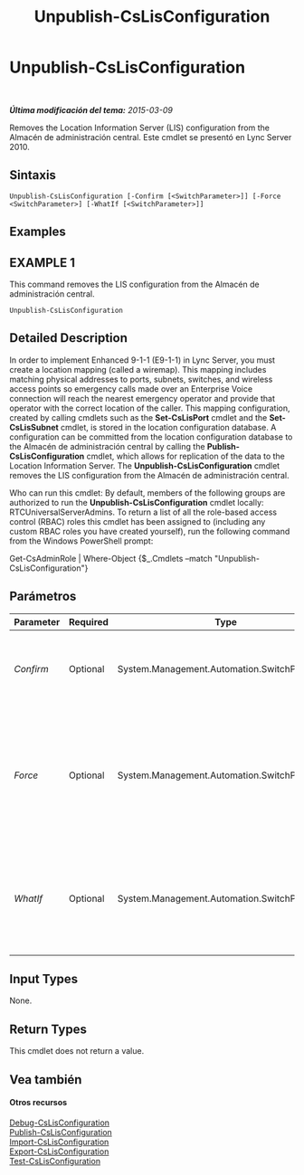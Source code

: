 ﻿---
title: Unpublish-CsLisConfiguration
TOCTitle: Unpublish-CsLisConfiguration
ms:assetid: 7fcba482-e1cc-46fa-8b39-fba549eb0fec
ms:mtpsurl: https://technet.microsoft.com/es-es/library/Gg398639(v=OCS.15)
ms:contentKeyID: 48275823
ms.date: 01/07/2017
mtps_version: v=OCS.15
ms.translationtype: HT
---

# Unpublish-CsLisConfiguration

 

_**Última modificación del tema:** 2015-03-09_

Removes the Location Information Server (LIS) configuration from the Almacén de administración central. Este cmdlet se presentó en Lync Server 2010.

## Sintaxis

    Unpublish-CsLisConfiguration [-Confirm [<SwitchParameter>]] [-Force <SwitchParameter>] [-WhatIf [<SwitchParameter>]]

## Examples

## EXAMPLE 1

This command removes the LIS configuration from the Almacén de administración central.

    Unpublish-CsLisConfiguration

## Detailed Description

In order to implement Enhanced 9-1-1 (E9-1-1) in Lync Server, you must create a location mapping (called a wiremap). This mapping includes matching physical addresses to ports, subnets, switches, and wireless access points so emergency calls made over an Enterprise Voice connection will reach the nearest emergency operator and provide that operator with the correct location of the caller. This mapping configuration, created by calling cmdlets such as the **Set-CsLisPort** cmdlet and the **Set-CsLisSubnet** cmdlet, is stored in the location configuration database. A configuration can be committed from the location configuration database to the Almacén de administración central by calling the **Publish-CsLisConfiguration** cmdlet, which allows for replication of the data to the Location Information Server. The **Unpublish-CsLisConfiguration** cmdlet removes the LIS configuration from the Almacén de administración central.

Who can run this cmdlet: By default, members of the following groups are authorized to run the **Unpublish-CsLisConfiguration** cmdlet locally: RTCUniversalServerAdmins. To return a list of all the role-based access control (RBAC) roles this cmdlet has been assigned to (including any custom RBAC roles you have created yourself), run the following command from the Windows PowerShell prompt:

Get-CsAdminRole | Where-Object {$\_.Cmdlets –match "Unpublish-CsLisConfiguration"}

## Parámetros


<table>
<colgroup>
<col style="width: 25%" />
<col style="width: 25%" />
<col style="width: 25%" />
<col style="width: 25%" />
</colgroup>
<thead>
<tr class="header">
<th>Parameter</th>
<th>Required</th>
<th>Type</th>
<th>Description</th>
</tr>
</thead>
<tbody>
<tr class="odd">
<td><p><em>Confirm</em></p></td>
<td><p>Optional</p></td>
<td><p>System.Management.Automation.SwitchParameter</p></td>
<td><p>Se le pedirá confirmación antes de ejecutar el comando.</p></td>
</tr>
<tr class="even">
<td><p><em>Force</em></p></td>
<td><p>Optional</p></td>
<td><p>System.Management.Automation.SwitchParameter</p></td>
<td><p>Suppresses any confirmation prompts that would otherwise be displayed before making changes.</p></td>
</tr>
<tr class="odd">
<td><p><em>WhatIf</em></p></td>
<td><p>Optional</p></td>
<td><p>System.Management.Automation.SwitchParameter</p></td>
<td><p>Describe qué sucedería si se ejecutara el comando sin ejecutarlo realmente.</p></td>
</tr>
</tbody>
</table>


## Input Types

None.

## Return Types

This cmdlet does not return a value.

## Vea también

#### Otros recursos

[Debug-CsLisConfiguration](debug-cslisconfiguration.md)  
[Publish-CsLisConfiguration](publish-cslisconfiguration.md)  
[Import-CsLisConfiguration](import-cslisconfiguration.md)  
[Export-CsLisConfiguration](export-cslisconfiguration.md)  
[Test-CsLisConfiguration](test-cslisconfiguration.md)

